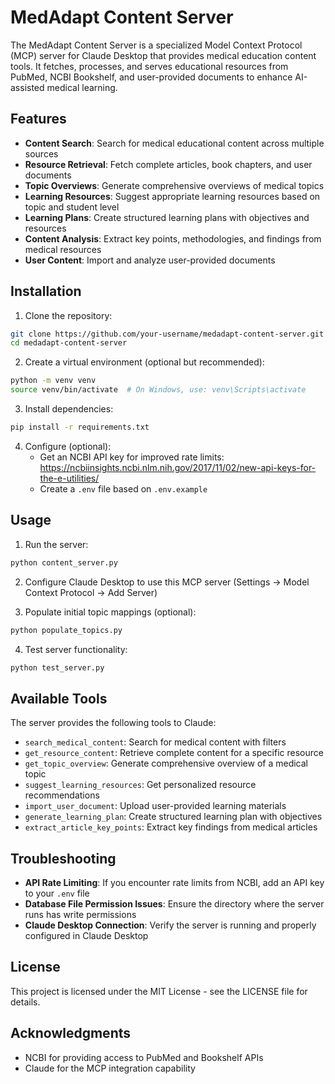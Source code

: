 # MedAdapt Content Server

The MedAdapt Content Server is a specialized Model Context Protocol (MCP) server for Claude Desktop that provides medical education content tools. It fetches, processes, and serves educational resources from PubMed, NCBI Bookshelf, and user-provided documents to enhance AI-assisted medical learning.

## Features

- **Content Search**: Search for medical educational content across multiple sources
- **Resource Retrieval**: Fetch complete articles, book chapters, and user documents
- **Topic Overviews**: Generate comprehensive overviews of medical topics
- **Learning Resources**: Suggest appropriate learning resources based on topic and student level
- **Learning Plans**: Create structured learning plans with objectives and resources
- **Content Analysis**: Extract key points, methodologies, and findings from medical resources
- **User Content**: Import and analyze user-provided documents

## Installation

1. Clone the repository:
```bash
git clone https://github.com/your-username/medadapt-content-server.git
cd medadapt-content-server
```

2. Create a virtual environment (optional but recommended):
```bash
python -m venv venv
source venv/bin/activate  # On Windows, use: venv\Scripts\activate
```

3. Install dependencies:
```bash
pip install -r requirements.txt
```

4. Configure (optional):
   - Get an NCBI API key for improved rate limits: https://ncbiinsights.ncbi.nlm.nih.gov/2017/11/02/new-api-keys-for-the-e-utilities/
   - Create a `.env` file based on `.env.example`

## Usage

1. Run the server:
```bash
python content_server.py
```

2. Configure Claude Desktop to use this MCP server (Settings → Model Context Protocol → Add Server)

3. Populate initial topic mappings (optional):
```bash
python populate_topics.py
```

4. Test server functionality:
```bash
python test_server.py
```

## Available Tools

The server provides the following tools to Claude:

- `search_medical_content`: Search for medical content with filters
- `get_resource_content`: Retrieve complete content for a specific resource
- `get_topic_overview`: Generate comprehensive overview of a medical topic
- `suggest_learning_resources`: Get personalized resource recommendations
- `import_user_document`: Upload user-provided learning materials
- `generate_learning_plan`: Create structured learning plan with objectives
- `extract_article_key_points`: Extract key findings from medical articles

## Troubleshooting

- **API Rate Limiting**: If you encounter rate limits from NCBI, add an API key to your `.env` file
- **Database File Permission Issues**: Ensure the directory where the server runs has write permissions
- **Claude Desktop Connection**: Verify the server is running and properly configured in Claude Desktop

## License

This project is licensed under the MIT License - see the LICENSE file for details.

## Acknowledgments

- NCBI for providing access to PubMed and Bookshelf APIs
- Claude for the MCP integration capability
